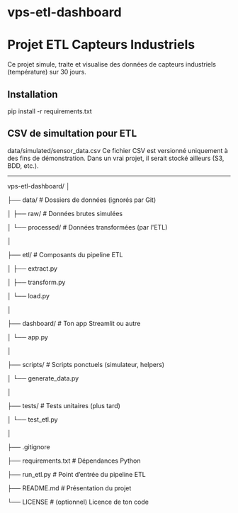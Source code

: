 # vps-etl-dashboard

# Projet ETL Capteurs Industriels

Ce projet simule, traite et visualise des données de capteurs industriels (température) sur 30 jours.

## Installation
pip install -r requirements.txt

## CSV de simultation pour ETL
data/simulated/sensor_data.csv
Ce fichier CSV est versionné uniquement à des fins de démonstration. Dans un vrai projet, il serait stocké ailleurs (S3, BDD, etc.).


-----------------------------------------

vps-etl-dashboard/
│


├── data/                      # Dossiers de données (ignorés par Git)

│   ├── raw/                  # Données brutes simulées

│   └── processed/            # Données transformées (par l'ETL)

│


├── etl/                      # Composants du pipeline ETL

│   ├── extract.py

│   ├── transform.py

│   └── load.py

│


├── dashboard/                # Ton app Streamlit ou autre

│   └── app.py

│


├── scripts/                  # Scripts ponctuels (simulateur, helpers)

│   └── generate_data.py

│


├── tests/                    # Tests unitaires (plus tard)

│   └── test_etl.py

│


├── .gitignore

├── requirements.txt          # Dépendances Python

├── run_etl.py                # Point d’entrée du pipeline ETL

├── README.md                 # Présentation du projet

└── LICENSE                   # (optionnel) Licence de ton code